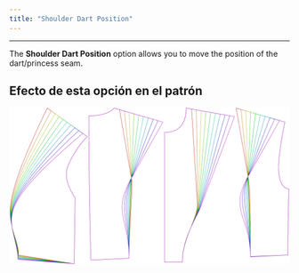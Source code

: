 ```yaml
---
title: "Shoulder Dart Position"
---
```


***

The **Shoulder Dart Position** option allows you to move the position of the dart/princess seam.

## Efecto de esta opción en el patrón

![Esta imagen muestra el efecto de esta opción al superponer varias variantes que tienen un valor diferente para esta opción](noble_shoulderdartposition_sample.svg "Efecto de esta opción en el patrón")
